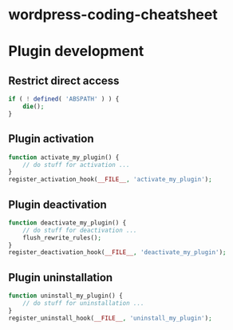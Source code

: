 # wordpress-coding-cheatsheet

# Plugin development
## Restrict direct access
```php
if ( ! defined( 'ABSPATH' ) ) {
    die();
}
```

## Plugin activation
```php
function activate_my_plugin() {
    // do stuff for activation ...
}
register_activation_hook(__FILE__, 'activate_my_plugin');
```

## Plugin deactivation
```php
function deactivate_my_plugin() {
    // do stuff for deactivation ...
    flush_rewrite_rules();
}
register_deactivation_hook(__FILE__, 'deactivate_my_plugin');
```

## Plugin uninstallation
```php
function uninstall_my_plugin() {
    // do stuff for uninstallation ...
}
register_uninstall_hook(__FILE__, 'uninstall_my_plugin');
```
